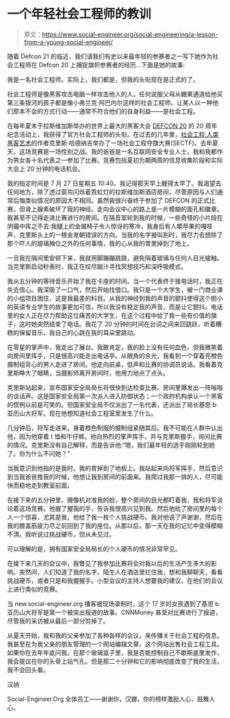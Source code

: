 # 一个年轻社会工程师的教训

> 原文：<https://www.social-engineer.org/social-engineering/a-lesson-from-a-young-social-engineer/>

随着 Defcon 21 的临近，我们请我们有史以来最年轻的参赛者之一写下她作为社会工程师在 Defcon 20 上捕捉旗帜参赛者的经历…下面是她的故事:

我是一名社会工程师。实际上，我们都是，但我的头衔现在是正式的了。

社会工程师是像黑客攻击电脑一样攻击他人的人。任何说服父母从糖果通道给他买第三条银河的孩子都是像小弗兰克·阿巴内尔这样的社会工程师。让某人以一种他们原本不会的方式行动——通常不符合他们的自身利益——是社会工程。

在每年夏末于拉斯维加斯举办的世界上最大的黑客大会 [DEFCON 20](https://www.social-engineer.org/social-engineering-ctf-battle-of-the-sexes/ "Defcon 20") 的 20 周年纪念活动上，我获得了官方社会工程师的头衔。在过去的几年里，[](https://www.social-engineer.com "Chris Hadnagy")[社会工程:人类黑客艺术](https://www.amazon.com/gp/aws/cart/add.html?SessionId=178-6319365-2294233&SubscriptionId=D68HUNXKLHS4J&AssociateTag=socialenginee-20&ASIN.1=0470639539&Quantity.1=1&adid=0NH29RVEQMG8SN40PW4J&linkCode=as1&OfferListingId.1=wfQn%252FLTkct8ztlO33jL5CQXC%252BuWGzALJRnXuhFyQTadGZdI8LDvSW0%252FbqLjg7WQIfkDcA%252FJ8Xlf84Iduvn%252FNOtZbBwX1ThjbNvutHDECE%252BpMgcC8hyjAbA%253D%253D&submit.add.x=11&submit.add.y=15&submit.add=Buy+from+Amazon.com "Social Engineer")的作者克里斯·哈德纳吉举办了一场社会工程夺旗大赛(SECTF)。去年夏天，这场竞赛是一场性别之战。我的爸爸是一名互联网安全专业人士，我和我都作为男女各十名代表之一参加了比赛。竞赛包括夏初为期两周的信息收集阶段和实际大会上 20 分钟的电话机会。

我的指定时间是 7 月 27 日星期五 10:40。我记得那天早上醒得太早了。我渴望去任何地方，除了透过窗帘闪烁着霓虹灯的拉斯维加斯酒店房间，尽管原因与人们通常后悔类似情况的原因大不相同。虽然我很兴奋终于参加了 DEFCON 的正式比赛，但肾上腺素破坏了我的神经。走向会议中心的路上是一片模糊的面孔和徽章。我甚至不记得走进比赛进行的房间。在隔音室轮到我的时候，一些奇怪的小片段在阴霾中挥之不去:我腿上的金属椅子令人惊讶的寒冷，我身后有人嚼苹果的嘎吱声，克里斯头上的一根金发朝错误的方向。当我的名字被叫到时，我尽力去想除了那个吓人的玻璃摊位之外的任何事情，我的心从我的胃里掉到了地上。

一旦我在隔间里安顿下来，我就用脚蹦蹦跳跳，避免隔着玻璃与任何人目光接触。当克里斯启动秒表时，我正在绞尽脑汁寻找冥想技巧和深呼吸模式。

我从五分钟的等待音乐开始了我在卡座的时间。当一个代表终于接电话时，我正在失去信心。我深吸了一口气，然后开始找借口。我只是一个大学生，被一门商业课的小组项目困住，这是我最差的科目。从我的神经到我的声音的颤抖使得这个胆小的英语专业学生的故事更加可信，所以我没有稳定我的声音，而是让它颤抖。电话里的女人正在尽力帮助这位痛苦的大学生，在这个过程中给了我一些有价值的旗子，这时她突然结束了电话。我花了 20 分钟的时间在台词之间来回跳跃，听着糟糕的保留音乐，我自己的心跳在我的耳朵里跳动。

在零星的掌声中，我走出了展台。我敢肯定，我的脸上没有任何血色，但我微笑着向房间里挥手，只是很高兴能走出电话亭。从眼角的余光，我看到一个穿着亮橙色摄制组背心的男人走进了房间。他走向前桌，低声和比赛的协调员说话。我看着克里斯睁大了眼睛，当摄影师离开房间时，他用力地点了点头。

克里斯站起来，宣布国家安全局局长将很快到达检查比赛。房间里爆发出一阵嗡嗡的谈话声。这是国家安全局第一次派人进入防御状态；一个政府机构承认一个黑客的惯例以前是可笑的。但国家安全局不仅派出了一名代表，还派出了局长基思·b·亚历山大将军。现在他想知道社会工程室里发生了什么。

几分钟后，将军走进来，身着橙色制服的摄制组紧随其后。我不可能在人群中认出他，因为他穿着 t 恤和牛仔裤。他向热烈的掌声挥手，并与克里斯握手，询问比赛的情况。克里斯没有自己解释，而是告诉他:“嗯，我们最年轻的选手刚刚轮到她了。你为什么不问她？”

当我意识到他指的是我时，我的胃掉到了地板上。我站起来向将军挥手，然后意识到当我爸爸推我的时候，他想让我到房间的前面来。我爬过我那一排的人，尽可能快而稳地走到教室前面。

在接下来的五分钟里，摄像机对准我的脸，整个房间的目光都盯着我，我和将军谈论着这场竞赛。他握了握我的手，告诉我很高兴见到我。然后他给了房间里的每个人一个惊喜，尤其是我，他给了我一枚个人挑战硬币。我对他说了声谢谢，然后在我的膝盖筋疲力尽之前回到了我的座位。从那以后，那一天在我的记忆中变得模糊不清。我听说过挑战硬币，但从未见过。

可以理解的是，拥有国家安全局局长的个人硬币的情况非常罕见。

在接下来几天的会议中，我瞥见了我参加比赛将会对我以后的生活产生多大的影响。突然间，人们知道了我的名字。陌生人在酒店里拦住我，想和我聊聊天，看看挑战硬币，或者只是和我握握手。小型会议的主持人想要我的建议，在他们的会议上进行类似的竞赛。

当 new.social-engineer.org 播客被现场录制时，这个 17 岁的女孩遇到了基思·b·亚历山大将军是第一个被突出报道的故事。CNNMoney 甚至对比赛进行了报道，尽管我的采访被从最后一部分剪掉了。

从夏天开始，我和我的父亲参加了各种各样的会议，来传播关于社会工程的信息。我甚至在为我父亲的朋友管理的一个网站编辑文章，这个网站出售社会工程工具。如果你在去年年底问我，在那个玻璃盒子里，我是否能控制自己不歇斯底里发作，我会提议在你的头骨上钻气孔。但是那二十分钟和它的影响彻底改变了我的生活，我不会回头看。

汉纳

Social-Engineer.Org 全体员工——谢谢你，汉娜，你的榜样激励人心，鼓舞人心。